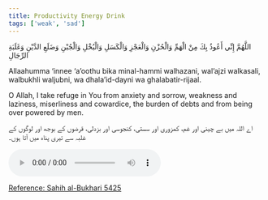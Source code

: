 ```yaml
---
title: Productivity Energy Drink
tags: ['weak', 'sad']
---
```


<p class="amiri-regular text-3xl py-4 leading-[4.6rem]">اللَّهُمَّ إِنِّي أَعُوذُ بِكَ مِنْ الْهَمِّ وَالْحُزْنِ وَالْعَجْزِ وَالْكَسَلِ وَالْبُخْلِ وَالْجُبْنِ وَضَلَعِ الدَّيْنِ وَغَلَبَةِ الرِّجَالِ

</p>

<p class="text-[21px] py-4 leading-loose" style="direction:ltr;">Allaahumma ‘innee ‘a’oothu bika minal-hammi walhazani, wal’ajzi walkasali, walbukhli waljubni, wa dhala’id-dayni wa ghalabatir-rijaal.</p>

<p class="text-xl py-4 leading-loose" style="direction:ltr;">O Allah, I take refuge in You from anxiety and sorrow, weakness and laziness, miserliness and cowardice, the burden of debts and from being over powered by men.</p>

<p class="noto-nastaliq text-[18px] py-2 leading-[4rem]">اے اللہ میں بے چینی اور غم، کمزوری اور سستی، کنجوسی اور بزدلی، قرضوں کے بوجھ اور لوگوں کے غلبہ سے تیری پناہ میں آتا ہوں۔</p>

<div class="justify-between ltr:grid sm:flex my-6"><audio src="https://raw.githubusercontent.com/imrofayel/Sujood/master/audios/Productivity%20Energy%20Drink.mp3" controls></audio>

<a href="https://sunnah.com/bukhari:5425"><p class="text-[18px] py-4 leading-loose underline underline-offset-[10px] decoration-wavy transform hover:scale-[1.03] duration-500 ease-in-out" style="direction:ltr;">Reference: Sahih al-Bukhari 5425</p></a>

</div>